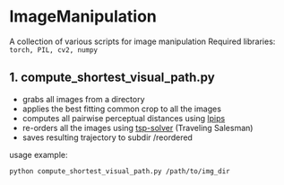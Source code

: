 # ImageManipulation
A collection of various scripts for image manipulation
Required libraries: `torch, PIL, cv2, numpy`

## 1. compute_shortest_visual_path.py
  - grabs all images from a directory
  - applies the best fitting common crop to all the images
  - computes all pairwise perceptual distances using [lpips](https://github.com/richzhang/PerceptualSimilarity)
  - re-orders all the images using [tsp-solver](https://github.com/dmishin/tsp-solver) (Traveling Salesman)
  - saves resulting trajectory to subdir /reordered
  
usage example:

  `python compute_shortest_visual_path.py /path/to/img_dir`
